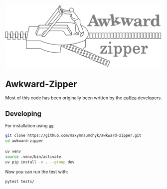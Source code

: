 <img src="docs/img/logo_unfilled_with_text.png" alt="logo" width="500" align="center"/>

# Awkward-Zipper

Most of this code has been originally been written by the [coffea](https://github.com/scikit-hep/coffea/tree/master) developers.

## Developing

For installation using [`uv`](https://github.com/astral-sh/uv):

```bash
git clone https://github.com/maxymnaumchyk/awkward-zipper.git
cd awkward-zipper

uv venv
source .venv/bin/activate
uv pip install -e . --group dev
```

Now you can run the test with:
```bash
pytest tests/
```
